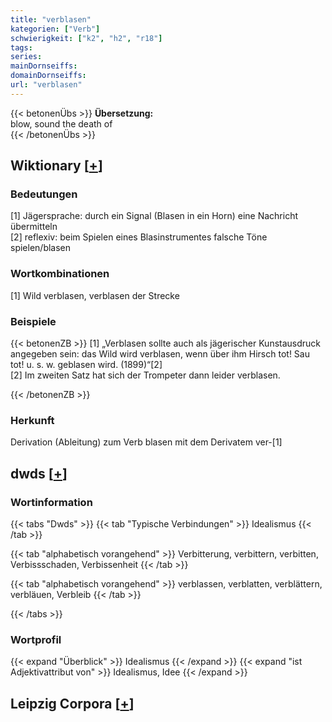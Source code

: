 ```yaml
---
title: "verblasen"
kategorien: ["Verb"]
schwierigkeit: ["k2", "h2", "r18"]
tags:
series:
mainDornseiffs:
domainDornseiffs:
url: "verblasen"
---
```


{{< betonenÜbs >}}
**Übersetzung:**  
blow, sound the death of  
{{< /betonenÜbs >}}

## Wiktionary [[+](https://de.wiktionary.org/wiki/verblasen)]

### Bedeutungen
[1] Jägersprache: durch ein Signal (Blasen in ein Horn) eine Nachricht übermitteln  
[2] reflexiv: beim Spielen eines Blasinstrumentes falsche Töne spielen/blasen  

### Wortkombinationen
[1] Wild verblasen, verblasen der Strecke  

### Beispiele
{{< betonenZB >}}
[1] „Verblasen sollte auch als jägerischer Kunstausdruck angegeben sein: das Wild wird verblasen, wenn über ihm Hirsch tot! Sau tot! u. s. w. geblasen wird. (1899)“[2]  
[2] Im zweiten Satz hat sich der Trompeter dann leider verblasen.  

{{< /betonenZB >}}
### Herkunft
Derivation (Ableitung) zum Verb blasen mit dem Derivatem ver-[1]  



## dwds [[+](https://www.dwds.de/wb/verblasen)]

### Wortinformation
{{< tabs "Dwds" >}}
{{< tab "Typische Verbindungen" >}}
Idealismus
{{< /tab >}}

{{< tab "alphabetisch vorangehend" >}}
Verbitterung, verbittern, verbitten, Verbissschaden, Verbissenheit
{{< /tab >}}

{{< tab "alphabetisch vorangehend" >}}
verblassen, verblatten, verblättern, verbläuen, Verbleib
{{< /tab >}}

{{< /tabs >}}

### Wortprofil
{{< expand "Überblick" >}} Idealismus {{< /expand >}}
{{< expand "ist Adjektivattribut von" >}} Idealismus, Idee {{< /expand >}}

## Leipzig Corpora [[+](https://corpora.uni-leipzig.de/en/res?word=verblasen&corpusId=deu_newscrawl-public_2018)]

